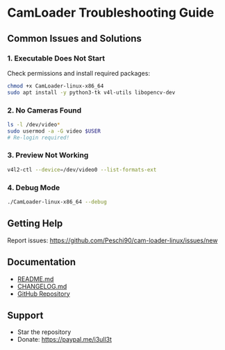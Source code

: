 ﻿# CamLoader Troubleshooting Guide

## Common Issues and Solutions

### 1. Executable Does Not Start

Check permissions and install required packages:
```bash
chmod +x CamLoader-linux-x86_64
sudo apt install -y python3-tk v4l-utils libopencv-dev
```

### 2. No Cameras Found

```bash
ls -l /dev/video*
sudo usermod -a -G video $USER
# Re-login required!
```

### 3. Preview Not Working

```bash
v4l2-ctl --device=/dev/video0 --list-formats-ext
```

### 4. Debug Mode

```bash
./CamLoader-linux-x86_64 --debug
```

## Getting Help

Report issues: https://github.com/Peschi90/cam-loader-linux/issues/new

## Documentation

- [README.md](README.md)
- [CHANGELOG.md](CHANGELOG.md)
- [GitHub Repository](https://github.com/Peschi90/cam-loader-linux)

## Support

- Star the repository
- Donate: https://paypal.me/i3ull3t
